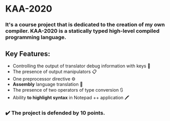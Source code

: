 # KAA-2020
### It's a course project that is dedicated to the creation of my own compiler.  **KAA-2020**  is a statically typed high-level compiled programming language.
## Key Features:
* Controlling the output of translator debug information  with keys :key:
* The presence of output manipulators :clipboard:
* One preprocessor directive :gear:
* **Assembly** language translation :memo:
* The presence of two operators of type conversion :arrows_clockwise:
* Ability **to highlight syntax** in Notepad ++ application :crayon:

###  :heavy_check_mark: The project is defended by 10 points.

